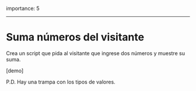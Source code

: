 importance: 5

---

# Suma números del visitante

Crea un script que pida al visitante que ingrese dos números y muestre su suma.

[demo]

P.D. Hay una trampa con los tipos de valores.
